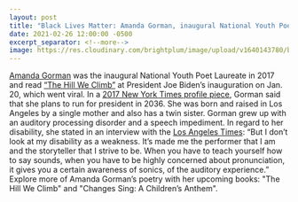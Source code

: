 ```yaml
---
layout: post
title: "Black Lives Matter: Amanda Gorman, inaugural National Youth Poet Laureate"
date: 2021-02-26 12:00:00 -0500
excerpt_separator: <!--more-->
image: https://res.cloudinary.com/brightplum/image/upload/v1640143780/blm-stanford-archive/posts/amanda-gorman.jpg
---
```


[Amanda Gorman][amanda-gorman] was the inaugural National Youth Poet Laureate in 2017 and read [“The Hill We Climb”][hill-we-climb] at President Joe Biden’s inauguration on Jan. 20, which went <!--more--> viral. In a [2017 New York Times profile piece][ny-times], Gorman said that she plans to run for president in 2036. She was born and raised in Los Angeles by a single mother and also has a twin sister. Gorman grew up with an auditory processing disorder and a speech impediment. In regard to her disability, she stated in an interview with the [Los Angeles Times][la-times]: “But I don’t look at my disability as a weakness. It’s made me the performer that I am and the storyteller that I strive to be. When you have to teach yourself how to say sounds, when you have to be highly concerned about pronunciation, it gives you a certain awareness of sonics, of the auditory experience.” Explore more of Amanda Gorman’s poetry with her upcoming books: "The Hill We Climb" and "Changes Sing: A Children’s Anthem".

[amanda-gorman]: http://r20.rs6.net/tn.jsp?f=0012IGFYEqzvNQS23ntX0stkEcTvmTYpg-fjldFTAaGwICrgZ8n14OkYR6Z0QT0Bmmt_5ln7YD3HQr04XZUup1qC6OOrLtFrTuA_z1lV2KX9KGhz0Mf5y9yezIqEDRRausOrnwGxp7WPMzxwL76CbYF1k1eeNEvl8pLripJ9kO3SXrjPPXlpMmQHMyF6UTmwLBxUomxWlwzHRgDZPT7mU5g-kXvI58DgvmjBoOzqZBU3wqfCVDh8OMDN1Q1UnZjBq3G1lVlM3qh6RKNTBWKNniKTEu_W_KgmInZIlLBzFDI-ZlPViflxl1BD7AAGdCWS_muHv2gQwBqe2QzKviw481zrLxwFZYpsQyufAIPu6CzW7w0rLrJfEO7BdFrbAzjtQ7M9aQX38NogoSxBUq41crNke_QJJo1vRjyQQGpSvX2k4-E2ZnD5zIXLOweZcqfEryXZqFB0YzA7tom_LciibwFhLS9PBBQHRditvnisveLO6AhaBv9lyzZvY2McPjKe5l71f8Q20JgZNFyGr8l1jdfP6MrgVAIFAkM04m8U2tX_OJtSgy5OePOJM19lASGOZwo7UaY-aR8al3C9bvyaGOXsUb5vig9ywdneFZ9S6tQa2syykcFcEu0_OgIld_QUSsCZacDPx_iMglslw_MeLyZVc5MnRWV29H1DADt2f2eL3q8QWSok2IReV5oqIjofKplL8ycFgHbRm8=&c=0zLOLnx_deUVT6ZN7PJgdSAZ7xXzezi1UnDlFfOvLmSwOq1GNL7zeg==&ch=tlYwHMdPBxGZ-KXevbtl8D27-2VaB4GrNQOZe7PqN8IJNEyxNYBh_Q==
[hill-we-climb]: http://r20.rs6.net/tn.jsp?f=0012IGFYEqzvNQS23ntX0stkEcTvmTYpg-fjldFTAaGwICrgZ8n14OkYR6Z0QT0BmmtB_a8eCtnk8DdsMrddQsIf59mtCY9FsWNF8YMboZTsjcAF8MCWguPk33CYExcsrDM526wsvtyBxjEMN16maJhe2lho1FHEvi_-po5EuK5SIEQnUFMAuvTcflGEVwlPG4TP3N8V7v_Q9IsCjZj9EmIAxJCNVFrEwi7STgfXmz_pY00w7cofSRgV7_KNsxRjRWLr5Ss6DfrbgfXS4UtF0WnAEjB-MOiINHyEdjlxkIZEGnt7ewZeNh1pQurZtrrvNJfFEYyBwP6VARTTf95Vq_eHJCwINq8HaQbQ7QI74oUTaXDtlP3sND9XMq3N6ftqbGhuIH4GDN9LjwSSal8vnwqIcXe9-UzdLcrydEiBJsl8jO-IkVeD_MfoGFizMQuYvwoFmhKucnNfpCixLQgKgz6nOq0VsLS9HVTjlApWc0EaU_afF_MXTndsIDfbiydAqrHF_VaK_1ApeN0r8gPIb5pUGKP4WPyn9C7aO4XI5LGl0LAOk7gR8aiW9F27ZNZyBfVZ5qwY3jJUQ7yQpq4glXaPfFYFmJ40UOYsREC3GwmSW0_FLK66JlGRkcgYk8KKDFnnrwNcVEZjYZQ2u-IUmWOGJ5d4Bi8vJ4aiuhsLvHzpAoIeJ-Z-m2msZqywh84r8pySKHnm1Bj3I6evn3iBQ1HaZuCZM-rZ1g0exG0Xo1OHbZF-pSNTSEN5F5NziKNH2MZozkx3Qhn_E_i0-UQr1zSjg==&c=0zLOLnx_deUVT6ZN7PJgdSAZ7xXzezi1UnDlFfOvLmSwOq1GNL7zeg==&ch=tlYwHMdPBxGZ-KXevbtl8D27-2VaB4GrNQOZe7PqN8IJNEyxNYBh_Q==
[ny-times]: http://r20.rs6.net/tn.jsp?f=0012IGFYEqzvNQS23ntX0stkEcTvmTYpg-fjldFTAaGwICrgZ8n14OkYR6Z0QT0BmmtEVv0tlX2ZRoiJ_MUUekfqzHycb6xkFkRESetvbE5-o6RCs7mLumKdmSZHJraGK_OCS37R8LMSgrOQKp_zNjiRDG_gMTdY_RYxW_xl6jrM4Fod-jitg1kml3UAbBKp4xiINRaD4WudkwBaQEfwogOCQygpmjfEzVtf3VQaABZYgc=&c=0zLOLnx_deUVT6ZN7PJgdSAZ7xXzezi1UnDlFfOvLmSwOq1GNL7zeg==&ch=tlYwHMdPBxGZ-KXevbtl8D27-2VaB4GrNQOZe7PqN8IJNEyxNYBh_Q==
[la-times]: http://r20.rs6.net/tn.jsp?f=0012IGFYEqzvNQS23ntX0stkEcTvmTYpg-fjldFTAaGwICrgZ8n14OkYR6Z0QT0BmmtmnWKg6tgIT2mxVPOvCei7eHEG_TMbq7YDSgen2l-AEF952quYRLJqCDjHPpFXIm6dRO2u5W2PX8x9l9dIzFMvDtqLMEtcIfqkLKzgu7hNK33zyZPoGM2KAjDPTZACrVxqNmI3L0tF60zgNTFzUd2gf0uaYTRJLngn01R_HT2_lfLIBJ8wO0IsEZ5eYdWnlx3fIwZEriMnT-tN-4N0VXlfbyi5h0jp6ah-cgUabDdotSRTFOaKSWZqNciQp5vPqqsggpBOiLCNG7rRWd6bt3i_mtVQI4sJ22rZYlLudEscOHZkkAfQ9NHfBVRQONSJgy6ZXK6UKSOL-K9VsKU2eNpr85Ay0GlgWP_6QQXtOh17oqnCt1Ncg7fc8MYKyJi5HOxcnaGYAhMNsIpkLqSM3JqYhjaI5Pl8EaBZhkC1t7zSgGrSrQ-ZEv304RVwcmFB6GgHMgpYlT-2N6EqRC2so9fmynGRLXGIDQzC2Eq1CARH2Rjwdlpf6qbpmW5MQtwmH6APUnH-YOb88Q3-luoFQekjntmMfWEMJI_uNCuu3p3AFXoB1beE5riFJy_K7xEzYu-J8WiURyVwt1EABHdeAgQjVusJOOQcgt0G3BlMPJ8s4xeiXg_s70E4zzjrud9cjQ264N64c8B6CpoVaB_p3WudPwiojMHE-3PSZr9HGckhzolwrY2zsKYjFi_LdMonw5gvDSf5qbuCevbz0Gf7GEDwvRsTFrd76xuQ8pzEpnPdlNFLeWMDiNSsA==&c=0zLOLnx_deUVT6ZN7PJgdSAZ7xXzezi1UnDlFfOvLmSwOq1GNL7zeg==&ch=tlYwHMdPBxGZ-KXevbtl8D27-2VaB4GrNQOZe7PqN8IJNEyxNYBh_Q==
